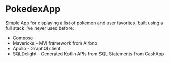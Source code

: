 # PokedexApp
Simple App for displaying a list of pokemon and user favorites, built using a full stack I've never used before:

* Compose
* Mavericks - MVI framework from Airbnb
* Apollo - GraphQl client
* SQLDelight - Generated Kotlin APIs from SQL Statements from CashApp
